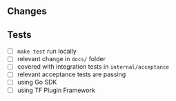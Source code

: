 ## Changes
<!-- Summary of your changes that are easy to understand -->

## Tests
<!-- 
How is this tested? Please see the checklist below and also describe any other relevant tests 
-->

- [ ] `make test` run locally
- [ ] relevant change in `docs/` folder
- [ ] covered with integration tests in `internal/acceptance`
- [ ] relevant acceptance tests are passing
- [ ] using Go SDK
- [ ] using TF Plugin Framework
